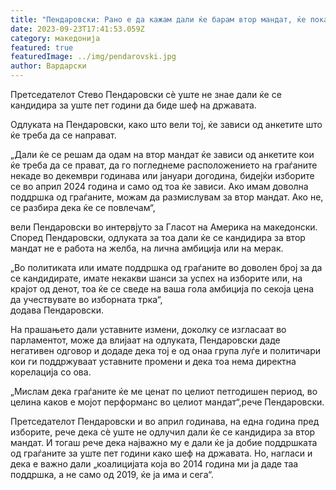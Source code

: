 ```yaml
---
title: "Пендаровски: Рано е да кажам дали ќе барам втор мандат, ќе покажат анкетите"
date: 2023-09-23T17:41:53.059Z
category: македонија
featured: true
featuredImage: ../img/pendarovski.jpg
author: Вардарски
---
```

<!--StartFragment-->

Претседателот Стево Пендаровски сè уште не знае дали ќе се кандидира за уште пет години да биде шеф на државата.

Одлуката на Пендаровски, како што вели тој, ќе зависи од анкетите што ќе треба да се направат.

„Дали ќе се решам да одам на втор мандат ќе зависи од анкетите кои ќе треба да се прават, да го погледнеме расположението на граѓаните некаде во декември годинава или јануари догодина, бидејќи изборите се во април 2024 година и само од тоа ќе зависи. Ако имам доволна поддршка од граѓаните, можам да размислувам за втор мандат. Ако не, се разбира дека ќе се повлечам“,

вели Пендаровски во интервјуто за Гласот на Америка на македонски.\
Според Пендаровски, одлуката за тоа дали ќе се кандидира за втор мандат не е работа на желба, на лична амбиција или на мерак.

„Во политиката или имате поддршка од граѓаните во доволен број за да се кандидирате, имате некакви шанси за успех на изборите или, на крајот од денот, тоа ќе се сведе на ваша гола амбиција по секоја цена да учествувате во изборната трка“,\
додава Пендаровски.

На прашањето дали уставните измени, доколку се изгласаат во парламентот, може да влијаат на одлуката, Пендаровски даде негативен одговор и додаде дека тој е од онаа група луѓе и политичари кои ги поддржуваат уставните промени и дека тоа нема директна корелација со ова.

„Мислам дека граѓаните ќе ме ценат по целиот петгодишен период, во целина каков е мојот перформанс во целиот мандат“,рече Пендаровски.

Претседателот Пендаровски и во април годинава, на една година пред изборите, рече дека сè уште не одлучил дали ќе се кандидира за втор мандат. И тогаш рече дека најважно му е дали ќе ја добие поддршката од граѓаните за уште пет години како шеф на државата. Но, нагласи и дека е важно дали „коалицијата која во 2014 година ми ја даде таа поддршка, а не само од 2019, ќе ја има и сега“.

<!--EndFragment-->